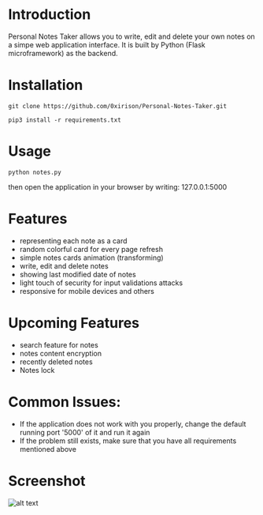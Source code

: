# Introduction
Personal Notes Taker allows you to write, edit and delete your own notes on a simpe web application interface. It is built by Python (Flask microframework) as the backend.

# Installation
```
git clone https://github.com/0xirison/Personal-Notes-Taker.git
```
```
pip3 install -r requirements.txt
```

# Usage
```
python notes.py
```
then open the application in your browser by writing: 127.0.0.1:5000


# Features
- representing each note as a card
- random colorful card for every page refresh
- simple notes cards animation (transforming)
- write, edit and delete notes
- showing last modified date of notes
- light touch of security for input validations attacks
- responsive for mobile devices and others

# Upcoming Features
- search feature for notes
- notes content encryption
- recently deleted notes
- Notes lock

# Common Issues:
- If the application does not work with you properly, change the default running port '5000' of it and run it again
- If the problem still exists, make sure that you have all requirements mentioned above

# Screenshot
![alt text](https://i.postimg.cc/yN0nB1cQ/notes.png)

